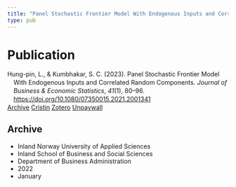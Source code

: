```yaml
---
title: "Panel Stochastic Frontier Model With Endogenous Inputs and Correlated Random Components"
type: pub
---
```

<h1>Publication</h1>
<article id="csl-bib-container-E4FCXR9R" class="csl-bib-container">
  <div class="csl-bib-body" style="line-height: 1.35; padding-left: 1em; text-indent:-1em;">
  <div class="csl-entry">Hung-pin, L., &amp; Kumbhakar, S. C. (2023). Panel Stochastic Frontier Model With Endogenous Inputs and Correlated Random Components. <i>Journal of Business &amp; Economic Statistics</i>, <i>41</i>(1), 80&#x2013;96. <a href="https://doi.org/10.1080/07350015.2021.2001341">https://doi.org/10.1080/07350015.2021.2001341</a></div>
</div>
  <div class="csl-bib-buttons">
    <a href="#taxonomy-article-E4FCXR9R" class="csl-bib-button">Archive</a>
    <a href="https://app.cristin.no/results/show.jsf?id=1976763" alt="Cristin URL" class="csl-bib-button">Cristin</a>
    <a href="http://zotero.org/groups/5022929/items/E4FCXR9R" alt="Zotero URL" class="csl-bib-button">Zotero</a>
    <a href="https://www.tandfonline.com/doi/pdf/10.1080/07350015.2021.2001341?needAccess=true" class="csl-bib-button">Unpaywall</a>
  </div>
  <div id="csl-bib-meta-container-E4FCXR9R"></div>
</article>
<div id="csl-bib-meta-E4FCXR9R" class="csl-bib-meta">
  <article id="taxonomy-article-E4FCXR9R" class="taxonomy-article">
    <h1>Archive</h1>
    <ul>
      <li>Inland Norway University of Applied Sciences</li>
      <li>Inland School of Business and Social Sciences</li>
      <li>Department of Business Administration</li>
      <li>2022</li>
      <li>January</li>
    </ul>
  </article>
</div>
